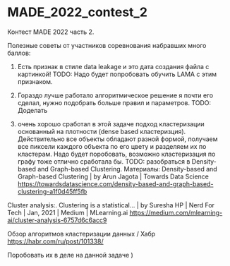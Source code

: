 # MADE_2022_contest_2
Контест MADE 2022 часть 2.

Полезные советы от участников соревнования набравших много баллов:
1. Есть признак в стиле data leakage и это дата создания файла с картинкой!
TODO:
Надо будет попробовать обучить LAMA с этим признаком.

2. Гораздо лучше работало алгоритмическое решение я почти его сделал, нужно подобрать больше правил и параметров. 
TODO:
Доделать

3. очень хорошо сработал в этой задаче подход кластеризации основанный на плотности (dense based кластеризция).
Действительно все объекты обладают разной формой, получаем все пиксели каждого объекта по его цвету и разделяем их по кластерам.
Надо будет поробовать, возможно кластеризация по графу тоже отлично сработала бы.
TODO:
разобраться в Density-based and Graph-based Clustering.
Материалы:
Density-based and Graph-based Clustering | by Arun Jagota | Towards Data Science
https://towardsdatascience.com/density-based-and-graph-based-clustering-a1f0d45ff5fb

Cluster analysis:. Clustering is a statistical… | by Suresha HP | Nerd For Tech | Jan, 2021 | Medium | MLearning.ai
https://medium.com/mlearning-ai/cluster-analysis-6757d6c6acc9

Обзор алгоритмов кластеризации данных / Хабр
https://habr.com/ru/post/101338/

Поробовать их в деле на данной задаче )
